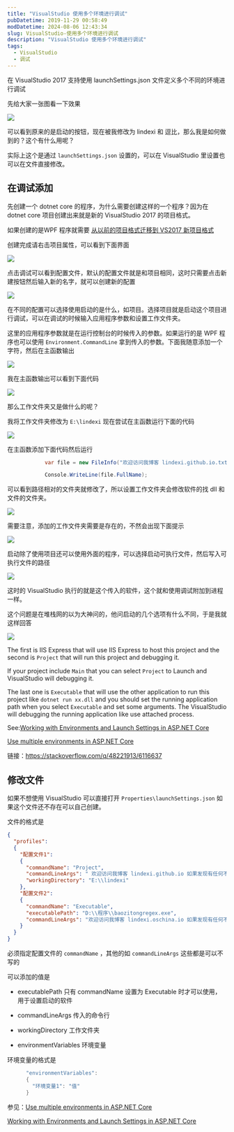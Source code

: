 ```yaml
---
title: "VisualStudio 使用多个环境进行调试"
pubDatetime: 2019-11-29 00:58:49
modDatetime: 2024-08-06 12:43:34
slug: VisualStudio-使用多个环境进行调试
description: "VisualStudio 使用多个环境进行调试"
tags:
  - VisualStudio
  - 调试
---
```





在 VisualStudio 2017 支持使用 launchSettings.json 文件定义多个不同的环境进行调试

<!--more-->


<!-- CreateTime:2019/11/29 8:58:49 -->

<!-- 标签：VisualStudio，调试 -->

<div id="toc"></div>

先给大家一张图看一下效果

<!-- ![](images/img-VisualStudio 使用多个环境进行调试1.png) -->

![](images/img-lindexi%2F201882819618478.png)

可以看到原来的是启动的按钮，现在被我修改为 lindexi 和 逗比，那么我是如何做到的？这个有什么用呢？

实际上这个是通过 `launchSettings.json` 设置的，可以在 VisualStudio 里设置也可以在文件直接修改。

## 在调试添加

先创建一个 dotnet core 的程序，为什么需要创建这样的一个程序？因为在 dotnet core 项目创建出来就是新的 VisualStudio 2017 的项目格式。

如果创建的是WPF 程序就需要 [从以前的项目格式迁移到 VS2017 新项目格式](https://blog.lindexi.com/post/%E4%BB%8E%E4%BB%A5%E5%89%8D%E7%9A%84%E9%A1%B9%E7%9B%AE%E6%A0%BC%E5%BC%8F%E8%BF%81%E7%A7%BB%E5%88%B0-VS2017-%E6%96%B0%E9%A1%B9%E7%9B%AE%E6%A0%BC%E5%BC%8F.html )

创建完成请右击项目属性，可以看到下面界面

<!-- ![](images/img-VisualStudio 使用多个环境进行调试0.png) -->

![](images/img-lindexi%2F201882819948568.png)

点击调试可以看到配置文件，默认的配置文件就是和项目相同，这时只需要点击新建按钮然后输入新的名字，就可以创建新的配置

<!-- ![](images/img-VisualStudio 使用多个环境进行调试2.png) -->

![](images/img-lindexi%2F201882819135343.png)

在不同的配置可以选择使用启动的是什么，如项目。选择项目就是启动这个项目进行调试，可以在调试的时候输入应用程序参数和设置工作文件夹。

这里的应用程序参数就是在运行控制台的时候传入的参数。如果运行的是 WPF 程序也可以使用 `Environment.CommandLine` 拿到传入的参数。下面我随意添加一个字符，然后在主函数输出

<!-- ![](images/img-VisualStudio 使用多个环境进行调试3.png) -->

![](images/img-lindexi%2F2018828191648439.png)

我在主函数输出可以看到下面代码

<!-- ![](images/img-VisualStudio 使用多个环境进行调试4.png) -->

![](images/img-lindexi%2F2018828191834293.png)

那么工作文件夹又是做什么的呢？

我将工作文件夹修改为 `E:\lindexi` 现在尝试在主函数运行下面的代码

<!-- ![](images/img-VisualStudio 使用多个环境进行调试5.png) -->

![](images/img-lindexi%2F2018828192030852.png)

在主函数添加下面代码然后运行

```csharp
            var file = new FileInfo("欢迎访问我博客 lindexi.github.io.txt");

            Console.WriteLine(file.FullName);
```

可以看到路径相对的文件夹就修改了，所以设置工作文件夹会修改软件的找 dll 和文件的文件夹。

<!-- ![](images/img-VisualStudio 使用多个环境进行调试6.png) -->

![](images/img-lindexi%2F2018828192221481.png)

需要注意，添加的工作文件夹需要是存在的，不然会出现下面提示


<!-- ![](images/img-VisualStudio 使用多个环境进行调试7.png) -->

![](images/img-lindexi%2F201882819232121.png)

启动除了使用项目还可以使用外面的程序，可以选择启动可执行文件，然后写入可执行文件的路径

<!-- ![](images/img-VisualStudio 使用多个环境进行调试8.png) -->

![](images/img-lindexi%2F2018828192754686.png)

这时的 VisualStudio 执行的就是这个传入的软件，这个就和使用调试附加到进程一样。

这个问题是在堆栈网的以为大神问的，他问启动的几个选项有什么不同，于是我就这样回答

<!-- ![](images/img-VisualStudio 使用多个环境进行调试9.png) -->

![](images/img-lindexi%2F2018828193927296.png)

The first is IIS Express that will use IIS Express to host this project and the second is `Project` that will run this project and debugging it.

If your project include `Main` that you can select `Project` to Launch and VisualStudio will debugging it.

The last one is `Executable` that will use the other application to run this project like `dotnet run xx.dll` and you should set the running application path when you select `Executable` and set some arguments. The VisualStudio will debugging the running application like use attached process.

See:[Working with Environments and Launch Settings in ASP.NET Core](https://exceptionnotfound.net/working-with-environments-and-launch-settings-in-asp-net-core/ )

[Use multiple environments in ASP.NET Core](https://docs.microsoft.com/en-us/aspnet/core/fundamentals/environments?view=aspnetcore-2.1 )

链接：https://stackoverflow.com/q/48221913/6116637

## 修改文件

如果不想使用 VisualStudio 可以直接打开 `Properties\launchSettings.json` 如果这个文件还不存在可以自己创建。

文件的格式是


```json
{
  "profiles": 
  {
    "配置文件1": 
    {
      "commandName": "Project",
      "commandLineArgs": " 欢迎访问我博客 lindexi.github.io 如果发现有任何不懂欢迎发邮件 ",
      "workingDirectory": "E:\\lindexi"
    },
    "配置文件2":
    {
      "commandName": "Executable",
      "executablePath": "D:\\程序\\baozitongregex.exe",
      "commandLineArgs": "欢迎访问我博客 lindexi.oschina.io 如果发现有任何不懂欢迎发邮件"
    }
  }
}
```

必须指定配置文件的 `commandName` ，其他的如 `commandLineArgs` 这些都是可以不写的

可以添加的值是

 - executablePath 只有 commandName 设置为 Executable 时才可以使用，用于设置启动的软件

 - commandLineArgs 传入的命令行

 - workingDirectory 工作文件夹

 - environmentVariables 环境变量

环境变量的格式是

```csharp
      "environmentVariables": 
      {
        "环境变量1": "值"
      }
```

参见：[Use multiple environments in ASP.NET Core ](https://docs.microsoft.com/en-us/aspnet/core/fundamentals/environments?view=aspnetcore-2.1 )

[Working with Environments and Launch Settings in ASP.NET Core](https://exceptionnotfound.net/working-with-environments-and-launch-settings-in-asp-net-core/ )

